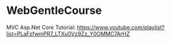 # WebGentleCourse

MVC Asp.Net Core Tutorial:  https://www.youtube.com/playlist?list=PLaFzfwmPR7_LTXu0Vz9Zz_Y0OMMC7ArHZ

